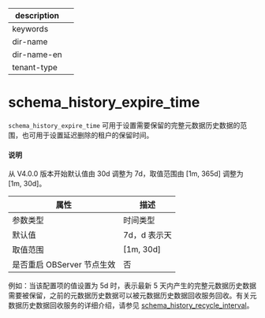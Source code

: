 |description||
|---|---|
|keywords||
|dir-name||
|dir-name-en||
|tenant-type||

# schema_history_expire_time

`schema_history_expire_time` 可用于设置需要保留的完整元数据历史数据的范围，也可用于设置延迟删除的租户的保留时间。

<main id="notice" type='explain'>
  <h4>说明</h4>
  <p>从 V4.0.0 版本开始默认值由 30d 调整为 7d，取值范围由 [1m, 365d] 调整为 [1m, 30d]。</p>
</main>

|      **属性**      |   **描述**    |
|------------------|-------------|
| 参数类型             | 时间类型        |
| 默认值              | 7d，d 表示天    |
| 取值范围             | \[1m, 30d] |
| 是否重启 OBServer 节点生效 | 否           |


例如：当该配置项的值设置为 5d 时，表示最新 5 天内产生的完整元数据历史数据需要被保留，之前的元数据历史数据可以被元数据历史数据回收服务回收。有关元数据历史数据回收服务的详细介绍，请参见 [schema_history_recycle_interval](../300.cluster-level-configuration-items/19700.schema_history_recycle_interval.md)。
